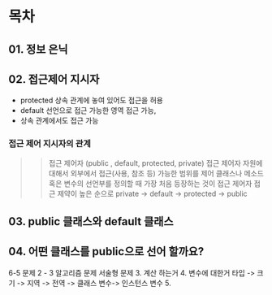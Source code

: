 # 목차
## 01. 정보 은닉
## 02. 접근제어 지시자

* protected 
    상속 관계에 놓여 있어도 접근을 허용
* default 
    선언으로 접근 가능한 영역 접근 가능,
* 상속 관계에서도 접근 
    가능

### 접근 제어 지시자의 관계
>> 접근 제어자 (public , default, protected, private)
> 접근 제어자
    자원에 대해서 외부에서 접근(사용, 참조 등) 가능한 범위를 제어
> 클래스나 메소드 혹은 변수의 선언부를 정의할 때 가장 처음 등장하는 것이 접근 제어자
> 접근 제약이 높은 순으로 private -> default -> protected -> public


## 03. public 클래스와 default 클래스
## 04. 어떤 클래스를 public으로 선어 할까요?



6-5
문제 2 - 3 
알고리즘 문제 
서술형 문제 
3. 계산 하는거
4. 변수에 대한거 타입 -> 크기 -> 지역 -> 전역 -> 클래스 변수-> 인스턴스 변수
5. 